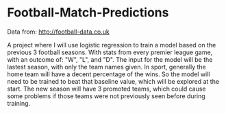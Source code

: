 # Football-Match-Predictions

Data from: http://football-data.co.uk

A project where I will use logistic regression to train a model based on the previous 3 football seasons. With stats from every premier league game, with an outcome of: "W", "L", and "D". The input for the model will be the lastest season, with only the team names given.
In sport, generally the home team will have a decent percentage of the wins. So the model will need to be trained to beat that baseline value, which will be explored at the start. The new season will have 3 promoted teams, which could cause some problems if those teams were not previously seen before during training.
